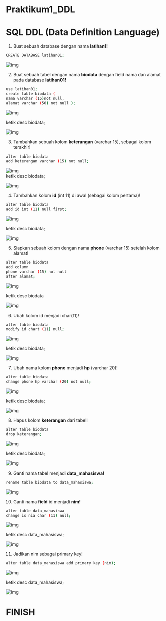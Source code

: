 # Praktikum1_DDL

# SQL DDL (Data Definition Language)

1. Buat sebuah database dengan nama **latihan1!**
```sh
CREATE DATABASE latihan01;
```
![img](gambar/1.png) <br>

2. Buat sebuah tabel dengan nama **biodata** dengan field nama dan alamat pada database **latihan01!**
```sh
use latihan01;
create table biodata (
nama varchar (15)not null,
alamat varchar (50) not null );
```
![img](gambar/2.png) <br>

ketik desc biodata;
<br>

![img](gambar/3.png)<br>

3. Tambahkan sebuah kolom **keterangan** (varchar 15), sebagai kolom terakhir!
```sh
alter table biodata
add keterangan varchar (15) not null;
```
![img](gambar/4.png)
<br>
ketik  desc biodata; 

![img](gambar/5.png)
<br>

4. Tambahkan kolom **id** (int 11) di awal (sebagai kolom pertama)!
```sh
alter table biodata
add id int (11) null first;
```

![img](gambar/6.png)<br>

ketik desc biodata;

![img](gambar/7.png)<br>

5. Siapkan sebuah kolom dengan nama **phone** (varchar 15) setelah kolom alamat!
```sh
alter table biodata
add column
phone varchar (15) not null
after alamat;
```
![img](gambar/8.png)<br>

ketik desc biodata

![img](gambar/9.png)<br>

6. Ubah kolom id menjadi char(11)!
```sh
alter table biodata
modify id chart (11) null;
```

![img](gambar/10.png)<br>

ketik desc biodata;

![img](gambar/11.png)<br>

7. Ubah nama kolom **phone** menjadi **hp** (varchar 20)!
```sh
alter table biodata
change phone hp varchar (20) not null;
```
![img](gambar/12.png)<br>

ketik desc biodata;

![img](gambar/13.png)<br>

8. Hapus kolom **keterangan** dari tabel!
```sh
alter table biodata
drop keterangan;
```
![img](gambar/14.png)<br>

ketik desc biodata;

![img](gambar/15.png)<br>

9. Ganti nama tabel menjadi **data_mahasiswa!**
```sh
rename table biodata to data_mahasiswa;
```
![img](gambar/16.png)<br>

10. Ganti nama **field** id menjadi **nim!**
```sh
alter table data_mahasiswa
change is nia char (11) null;
```
![img](gambar/17.png)<br>

ketik desc data_mahasiswa;

![img](gambar/18.png)<br>

11. Jadikan nim sebagai primary key!
```sh
alter table data_mahasiswa add primary key (nim);
```
![img](gambar/19.png)<br>

ketik desc data_mahasiswa;

![img](gambar/20.png)<br>



# FINISH